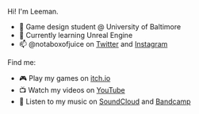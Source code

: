 Hi! I'm Leeman.
- 🐝 Game design student @ University of Baltimore
- 🌱 Currently learning Unreal Engine
- 📫 @notaboxofjuice on [Twitter](https://twitter.com/notaboxofjuice) and [Instagram](https://instagram.com/notaboxofjuice)

Find me:
- 🎮 Play my games on [itch.io](https://notaboxofjuice.itch.io)
- 📺 Watch my videos on [YouTube](https://www.youtube.com/channel/UCTWeuKSEE43_JkrgPveYKHg)
- 🎵 Listen to my music on [SoundCloud](https://soundcloud.com/atlasetiquette) and [Bandcamp](https://politeness.bandcamp.com)
<!---
notaboxofjuice/notaboxofjuice is a ✨ special ✨ repository because its `README.md` (this file) appears on your GitHub profile.
You can click the Preview link to take a look at your changes.
--->
